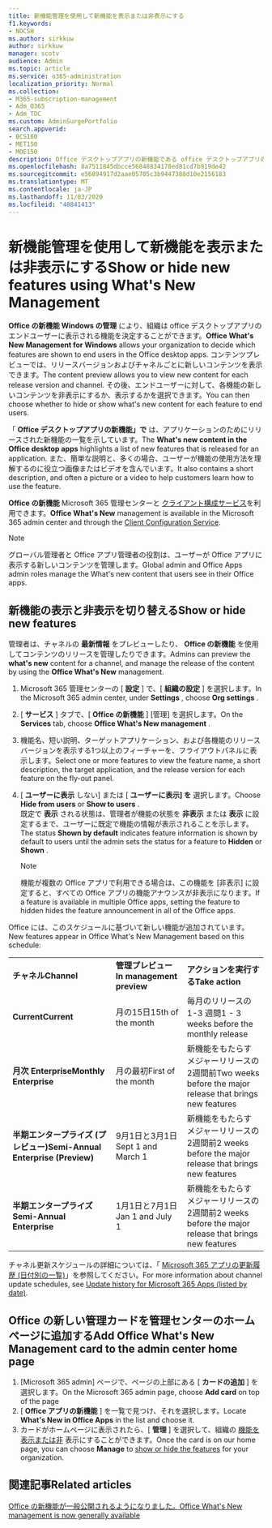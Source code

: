 ```yaml
---
title: 新機能管理を使用して新機能を表示または非表示にする
f1.keywords:
- NOCSH
ms.author: sirkkuw
author: sirkkuw
manager: scotv
audience: Admin
ms.topic: article
ms.service: o365-administration
localization_priority: Normal
ms.collection:
- M365-subscription-management
- Adm_O365
- Adm_TOC
ms.custom: AdminSurgePortfolio
search.appverid:
- BCS160
- MET150
- MOE150
description: Office デスクトップアプリの新機能である office デスクトップアプリのエンドユーザーに対して表示または非表示にする新コンテンツを決定します。
ms.openlocfilehash: 8a7511845dbcce56848834178ed81cd7b919de42
ms.sourcegitcommit: e56894917d2aae05705c3b9447388d10e2156183
ms.translationtype: MT
ms.contentlocale: ja-JP
ms.lasthandoff: 11/03/2020
ms.locfileid: "48841413"
---
```

# <a name="show-or-hide-new-features-using-whats-new-management"></a><span data-ttu-id="c2b35-103">新機能管理を使用して新機能を表示または非表示にする</span><span class="sxs-lookup"><span data-stu-id="c2b35-103">Show or hide new features using What's New Management</span></span>

<span data-ttu-id="c2b35-104">**Office の新機能 Windows の管理** により、組織は office デスクトップアプリのエンドユーザーに表示される機能を決定することができます。</span><span class="sxs-lookup"><span data-stu-id="c2b35-104">**Office What's New Management for Windows** allows your organization to decide which features are shown to end users in the Office desktop apps.</span></span> <span data-ttu-id="c2b35-105">コンテンツプレビューでは、リリースバージョンおよびチャネルごとに新しいコンテンツを表示できます。</span><span class="sxs-lookup"><span data-stu-id="c2b35-105">The content preview allows you to view new content for each release version and channel.</span></span> <span data-ttu-id="c2b35-106">その後、エンドユーザーに対して、各機能の新しいコンテンツを非表示にするか、表示するかを選択できます。</span><span class="sxs-lookup"><span data-stu-id="c2b35-106">You can then choose whether to hide or show what's new content for each feature to end users.</span></span> 

<span data-ttu-id="c2b35-107">「 **Office デスクトップアプリの新機能」で** は、アプリケーションのためにリリースされた新機能の一覧を示しています。</span><span class="sxs-lookup"><span data-stu-id="c2b35-107">The **What's new content in the Office desktop apps** highlights a list of new features that is released for an application.</span></span> <span data-ttu-id="c2b35-108">また、簡単な説明と、多くの場合、ユーザーが機能の使用方法を理解するのに役立つ画像またはビデオを含んでいます。</span><span class="sxs-lookup"><span data-stu-id="c2b35-108">It also contains a short description, and often a picture or a video to help customers learn how to use the feature.</span></span> 

<span data-ttu-id="c2b35-109">**Office の新機能** Microsoft 365 管理センターと [クライアント構成サービス](https://config.office.com)を利用できます。</span><span class="sxs-lookup"><span data-stu-id="c2b35-109">**Office What's New** management is available in the Microsoft 365 admin center and through the [Client Configuration Service](https://config.office.com).</span></span>

> [!NOTE]
> <span data-ttu-id="c2b35-110">グローバル管理者と Office アプリ管理者の役割は、ユーザーが Office アプリに表示する新しいコンテンツを管理します。</span><span class="sxs-lookup"><span data-stu-id="c2b35-110">Global admin and Office Apps admin roles manage the What's new content that users see in their Office apps.</span></span>

##  <a name="show-or-hide-new-features"></a><span data-ttu-id="c2b35-111">新機能の表示と非表示を切り替える</span><span class="sxs-lookup"><span data-stu-id="c2b35-111">Show or hide new features</span></span> 

<span data-ttu-id="c2b35-112">管理者は、チャネルの **最新情報** をプレビューしたり、 **Office の新機能** を使用してコンテンツのリリースを管理したりできます。</span><span class="sxs-lookup"><span data-stu-id="c2b35-112">Admins can preview the **what's new** content for a channel, and manage the release of the content by using the **Office What's New** management.</span></span>

1. <span data-ttu-id="c2b35-113">Microsoft 365 管理センターの [ **設定** ] で、[ **組織の設定** ] を選択します。</span><span class="sxs-lookup"><span data-stu-id="c2b35-113">In the Microsoft 365 admin center, under **Settings** , choose **Org settings** .</span></span>
2. <span data-ttu-id="c2b35-114">[ **サービス** ] タブで、[ **Office の新機能** ] [管理] を選択します。</span><span class="sxs-lookup"><span data-stu-id="c2b35-114">On the **Services** tab, choose **Office What's New management** .</span></span>
3. <span data-ttu-id="c2b35-115">機能名、短い説明、ターゲットアプリケーション、および各機能のリリースバージョンを表示する1つ以上のフィーチャーを、フライアウトパネルに表示します。</span><span class="sxs-lookup"><span data-stu-id="c2b35-115">Select one or more features to view the feature name, a short description, the target application, and the release version for each feature on the fly-out panel.</span></span>
4. <span data-ttu-id="c2b35-116">[ **ユーザーに表示** しない] または [ **ユーザーに表示] を** 選択します。</span><span class="sxs-lookup"><span data-stu-id="c2b35-116">Choose **Hide from users** or **Show to users** .</span></span>  
    <span data-ttu-id="c2b35-117">既定で **表示** される状態は、管理者が機能の状態を **非表示** または **表示** に設定するまで、ユーザーに既定で機能の情報が表示されることを示します。</span><span class="sxs-lookup"><span data-stu-id="c2b35-117">The status **Shown by default** indicates feature information is shown by default to users until the admin sets the status for a feature to **Hidden** or **Shown** .</span></span>  

    > [!NOTE]
    > <span data-ttu-id="c2b35-118">機能が複数の Office アプリで利用できる場合は、この機能を [非表示] に設定すると、すべての Office アプリの機能アナウンスが非表示になります。</span><span class="sxs-lookup"><span data-stu-id="c2b35-118">If a feature is available in multiple Office apps, setting the feature to hidden hides the feature announcement in all of the Office apps.</span></span>

<span data-ttu-id="c2b35-119">Office には、このスケジュールに基づいて新しい機能が追加されています。</span><span class="sxs-lookup"><span data-stu-id="c2b35-119">New features appear in Office What's New Management based on this schedule:</span></span>

||||
|:-----|:-----|:-----|
|<span data-ttu-id="c2b35-120">**チャネル**</span><span class="sxs-lookup"><span data-stu-id="c2b35-120">**Channel**</span></span> <br/> |<span data-ttu-id="c2b35-121">**管理プレビュー**</span><span class="sxs-lookup"><span data-stu-id="c2b35-121">**In management preview**</span></span> <br/> |<span data-ttu-id="c2b35-122">**アクションを実行する**</span><span class="sxs-lookup"><span data-stu-id="c2b35-122">**Take action**</span></span> <br/> |
|<span data-ttu-id="c2b35-123">**Current**</span><span class="sxs-lookup"><span data-stu-id="c2b35-123">**Current**</span></span> <br/> |<span data-ttu-id="c2b35-124">月の15日</span><span class="sxs-lookup"><span data-stu-id="c2b35-124">15th of the month</span></span>  <br/> |<span data-ttu-id="c2b35-125">毎月のリリースの 1-3 週間</span><span class="sxs-lookup"><span data-stu-id="c2b35-125">1 - 3 weeks before the monthly release</span></span> <br/> |
|<span data-ttu-id="c2b35-126">**月次 Enterprise**</span><span class="sxs-lookup"><span data-stu-id="c2b35-126">**Monthly Enterprise**</span></span> <br/> |<span data-ttu-id="c2b35-127">月の最初</span><span class="sxs-lookup"><span data-stu-id="c2b35-127">First of the month</span></span>  <br/> |<span data-ttu-id="c2b35-128">新機能をもたらすメジャーリリースの2週間前</span><span class="sxs-lookup"><span data-stu-id="c2b35-128">Two weeks before the major release that brings new features</span></span> |
|<span data-ttu-id="c2b35-129">**半期エンタープライズ (プレビュー)**</span><span class="sxs-lookup"><span data-stu-id="c2b35-129">**Semi-Annual Enterprise (Preview)**</span></span> <br/> |<span data-ttu-id="c2b35-130">9月1日と3月1日</span><span class="sxs-lookup"><span data-stu-id="c2b35-130">Sept 1 and March 1</span></span> <br/> | <span data-ttu-id="c2b35-131">新機能をもたらすメジャーリリースの2週間前</span><span class="sxs-lookup"><span data-stu-id="c2b35-131">2 weeks before the major release that brings new features</span></span>|
|<span data-ttu-id="c2b35-132">**半期エンタープライズ**</span><span class="sxs-lookup"><span data-stu-id="c2b35-132">**Semi-Annual Enterprise**</span></span> <br/> |<span data-ttu-id="c2b35-133">1月1日と7月1日</span><span class="sxs-lookup"><span data-stu-id="c2b35-133">Jan 1 and July 1</span></span> <br/> | <span data-ttu-id="c2b35-134">新機能をもたらすメジャーリリースの2週間前</span><span class="sxs-lookup"><span data-stu-id="c2b35-134">2 weeks before the major release that brings new features</span></span><br/> |

<span data-ttu-id="c2b35-135">チャネル更新スケジュールの詳細については、「 [Microsoft 365 アプリの更新履歴 (日付別の一覧)](https://docs.microsoft.com/officeupdates/update-history-microsoft365-apps-by-date)」を参照してください。</span><span class="sxs-lookup"><span data-stu-id="c2b35-135">For more information about channel update schedules, see [Update history for Microsoft 365 Apps (listed by date)](https://docs.microsoft.com/officeupdates/update-history-microsoft365-apps-by-date).</span></span>

## <a name="add-office-whats-new-management-card-to-the-admin-center-home-page"></a><span data-ttu-id="c2b35-136">Office の新しい管理カードを管理センターのホームページに追加する</span><span class="sxs-lookup"><span data-stu-id="c2b35-136">Add Office What's New Management card to the admin center home page</span></span>

1. <span data-ttu-id="c2b35-137">[Microsoft 365 admin] ページで、ページの上部にある [ **カードの追加** ] を選択します。</span><span class="sxs-lookup"><span data-stu-id="c2b35-137">On the Microsoft 365 admin page, choose **Add card** on top of the page</span></span>
2. <span data-ttu-id="c2b35-138">[ **Office アプリの新機能** ] を一覧で見つけ、それを選択します。</span><span class="sxs-lookup"><span data-stu-id="c2b35-138">Locate **What's New in Office Apps** in the list and choose it.</span></span>
3. <span data-ttu-id="c2b35-139">カードがホームページに表示されたら、[ **管理** ] を選択して、組織の [機能を表示または非](#show-or-hide-new-features) 表示にすることができます。</span><span class="sxs-lookup"><span data-stu-id="c2b35-139">Once the card is on our home page, you can choose **Manage** to [show or hide the features](#show-or-hide-new-features) for your organization.</span></span> 


## <a name="related-articles"></a><span data-ttu-id="c2b35-140">関連記事</span><span class="sxs-lookup"><span data-stu-id="c2b35-140">Related articles</span></span>

[<span data-ttu-id="c2b35-141">Office の新機能が一般公開されるようになりました。</span><span class="sxs-lookup"><span data-stu-id="c2b35-141">Office What's New management is now generally available</span></span>](https://techcommunity.microsoft.com/t5/microsoft-365-blog/office-what-s-new-management-is-now-generally-available/ba-p/1179954)